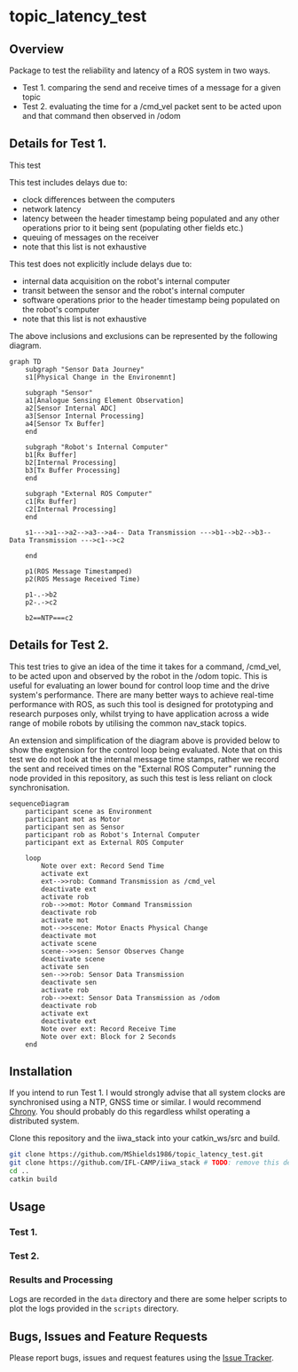# topic_latency_test
## Overview
Package to test the reliability and latency of a ROS system in two ways.
- Test 1. comparing the send and receive times of a message for a given topic
- Test 2. evaluating the time for a /cmd_vel packet sent to be acted upon and that command then observed in /odom

## Details for Test 1.
This test 

This test includes delays due to:
- clock differences between the computers
- network latency
- latency between the header timestamp being populated and any other operations prior to it being sent (populating other fields etc.)
- queuing of messages on the receiver
- note that this list is not exhaustive

This test does not explicitly include delays due to:
- internal data acquisition on the robot's internal computer
- transit between the sensor and the robot's internal computer
- software operations prior to the header timestamp being populated on the robot's computer
- note that this list is not exhaustive

The above inclusions and exclusions can be represented by the following diagram.

```mermaid
graph TD
    subgraph "Sensor Data Journey"
    s1[Physical Change in the Environemnt]

    subgraph "Sensor"
    a1[Analogue Sensing Element Observation]
    a2[Sensor Internal ADC]
    a3[Sensor Internal Processing]
    a4[Sensor Tx Buffer]
    end

    subgraph "Robot's Internal Computer"
    b1[Rx Buffer]
    b2[Internal Processing]
    b3[Tx Buffer Processing]
    end

    subgraph "External ROS Computer"
    c1[Rx Buffer]
    c2[Internal Processing]
    end

    s1--->a1-->a2-->a3-->a4-- Data Transmission --->b1-->b2-->b3-- Data Transmission --->c1-->c2

    end

    p1(ROS Message Timestamped)
    p2(ROS Message Received Time)

    p1-.->b2
    p2-.->c2

    b2==NTP===c2
```

## Details for Test 2.
This test tries to give an idea of the time it takes for a command, /cmd_vel, to be acted upon and observed by the robot in the /odom topic. This is useful for evaluating an lower bound for control loop time and the drive system's performance. There are many better ways to achieve real-time performance with ROS, as such this tool is designed for prototyping and research purposes only, whilst trying to have application across a wide range of mobile robots by utilising the common nav_stack topics.


An extension and simplification of the diagram above is provided below to show the exgtension for the control loop being evaluated. Note that on this test we do not look at the internal message time stamps, rather we record the sent and received times on the "External ROS Computer" running the node provided in this repository, as such this test is less reliant on clock synchronisation.

```mermaid
sequenceDiagram
    participant scene as Environment
    participant mot as Motor
    participant sen as Sensor
    participant rob as Robot's Internal Computer
    participant ext as External ROS Computer

    loop
        Note over ext: Record Send Time
        activate ext
        ext-->>rob: Command Transmission as /cmd_vel
        deactivate ext
        activate rob
        rob-->>mot: Motor Command Transmission
        deactivate rob
        activate mot
        mot-->>scene: Motor Enacts Physical Change
        deactivate mot
        activate scene
        scene-->>sen: Sensor Observes Change
        deactivate scene
        activate sen
        sen-->>rob: Sensor Data Transmission
        deactivate sen
        activate rob
        rob-->>ext: Sensor Data Transmission as /odom
        deactivate rob
        activate ext
        deactivate ext
        Note over ext: Record Receive Time
        Note over ext: Block for 2 Seconds
    end
```

## Installation
If you intend to run Test 1. I would strongly advise that all system clocks are synchronised using a NTP, GNSS time or similar. I would recommend [Chrony](https://chrony-project.org/). You should probably do this regardless whilst operating a distributed system.

Clone this repository and the iiwa_stack into your catkin_ws/src and build.
```bash
git clone https://github.com/MShields1986/topic_latency_test.git
git clone https://github.com/IFL-CAMP/iiwa_stack # TODO: remove this dep
cd ..
catkin build
```

## Usage
### Test 1.


### Test 2.


### Results and Processing
Logs are recorded in the `data` directory and there are some helper scripts to plot the logs provided in the `scripts` directory.

## Bugs, Issues and Feature Requests
Please report bugs, issues and request features using the [Issue Tracker](https://github.com/MShields1986/topic_latency_test/issues).
